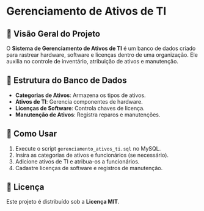 # Gerenciamento de Ativos de TI

## 📌 Visão Geral do Projeto
O **Sistema de Gerenciamento de Ativos de TI** é um banco de dados criado para rastrear hardware, software e licenças dentro de uma organização. Ele auxilia no controle de inventário, atribuição de ativos e manutenção.

## 📂 Estrutura do Banco de Dados
- **Categorias de Ativos**: Armazena os tipos de ativos.
- **Ativos de TI**: Gerencia componentes de hardware.
- **Licenças de Software**: Controla chaves de licença.
- **Manutenção de Ativos**: Registra reparos e manutenções.

## 🚀 Como Usar
1. Execute o script `gerenciamento_ativos_ti.sql` no MySQL.
2. Insira as categorias de ativos e funcionários (se necessário).
3. Adicione ativos de TI e atribua-os a funcionários.
4. Cadastre licenças de software e registros de manutenção.

## 📜 Licença
Este projeto é distribuído sob a **Licença MIT**.

